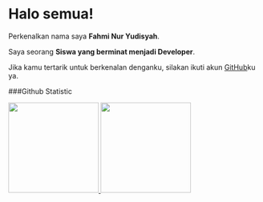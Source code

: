 # Halo semua! 

Perkenalkan nama saya **Fahmi Nur Yudisyah**.<br>

Saya seorang **Siswa yang berminat menjadi Developer**.<br>

Jika kamu tertarik untuk berkenalan denganku, silakan ikuti akun [GitHub](https://github.com/Fahminur12)ku ya.

###Github Statistic
<p align="left">
<a href="https://github.com/penuliscode">
  <img height="180em" src="https://github-readme-stats-eight-theta.vercel.app/api?username=penuliscode&show_icons=true&theme=algolia&include_all_commits=true&count_private=true"/>
  <img height="180em" src="https://github-readme-stats-eight-theta.vercel.app/api/top-langs/?username=penuliscode&layout=compact&theme=algolia"/>
</a>
</p>
